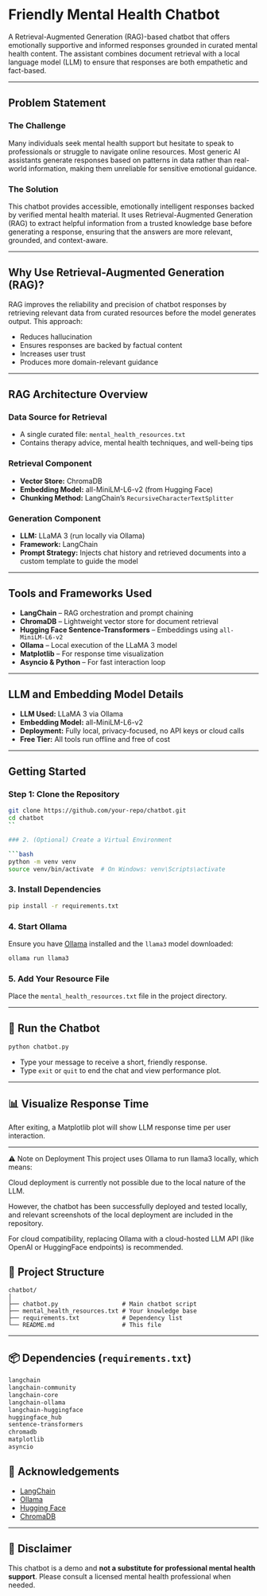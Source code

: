 # Friendly Mental Health Chatbot

A Retrieval-Augmented Generation (RAG)-based chatbot that offers emotionally supportive and informed responses grounded in curated mental health content. The assistant combines document retrieval with a local language model (LLM) to ensure that responses are both empathetic and fact-based.

---

## Problem Statement

### The Challenge

Many individuals seek mental health support but hesitate to speak to professionals or struggle to navigate online resources. Most generic AI assistants generate responses based on patterns in data rather than real-world information, making them unreliable for sensitive emotional guidance.

### The Solution

This chatbot provides accessible, emotionally intelligent responses backed by verified mental health material. It uses Retrieval-Augmented Generation (RAG) to extract helpful information from a trusted knowledge base before generating a response, ensuring that the answers are more relevant, grounded, and context-aware.

---

## Why Use Retrieval-Augmented Generation (RAG)?

RAG improves the reliability and precision of chatbot responses by retrieving relevant data from curated resources before the model generates output. This approach:

- Reduces hallucination
- Ensures responses are backed by factual content
- Increases user trust
- Produces more domain-relevant guidance

---

## RAG Architecture Overview

### Data Source for Retrieval

- A single curated file: `mental_health_resources.txt`  
- Contains therapy advice, mental health techniques, and well-being tips

### Retrieval Component

- **Vector Store:** ChromaDB  
- **Embedding Model:** all-MiniLM-L6-v2 (from Hugging Face)  
- **Chunking Method:** LangChain’s `RecursiveCharacterTextSplitter`

### Generation Component

- **LLM:** LLaMA 3 (run locally via Ollama)  
- **Framework:** LangChain  
- **Prompt Strategy:** Injects chat history and retrieved documents into a custom template to guide the model

---

## Tools and Frameworks Used

- **LangChain** – RAG orchestration and prompt chaining  
- **ChromaDB** – Lightweight vector store for document retrieval  
- **Hugging Face Sentence-Transformers** – Embeddings using `all-MiniLM-L6-v2`  
- **Ollama** – Local execution of the LLaMA 3 model  
- **Matplotlib** – For response time visualization  
- **Asyncio & Python** – For fast interaction loop

---

## LLM and Embedding Model Details

- **LLM Used:** LLaMA 3 via Ollama  
- **Embedding Model:** all-MiniLM-L6-v2  
- **Deployment:** Fully local, privacy-focused, no API keys or cloud calls  
- **Free Tier:** All tools run offline and free of cost

---

## Getting Started

### Step 1: Clone the Repository

```bash
git clone https://github.com/your-repo/chatbot.git
cd chatbot
``

### 2. (Optional) Create a Virtual Environment

```bash
python -m venv venv
source venv/bin/activate  # On Windows: venv\Scripts\activate
```

### 3. Install Dependencies

```bash
pip install -r requirements.txt
```

### 4. Start Ollama

Ensure you have [Ollama](https://ollama.com) installed and the `llama3` model downloaded:

```bash
ollama run llama3
```

### 5. Add Your Resource File

Place the `mental_health_resources.txt` file in the project directory.

---

## 💬 Run the Chatbot

```bash
python chatbot.py
```

* Type your message to receive a short, friendly response.
* Type `exit` or `quit` to end the chat and view performance plot.

---

## 📊 Visualize Response Time

After exiting, a Matplotlib plot will show LLM response time per user interaction.

---
⚠️ Note on Deployment
This project uses Ollama to run llama3 locally, which means:

Cloud deployment is currently not possible due to the local nature of the LLM.

However, the chatbot has been successfully deployed and tested locally, and relevant screenshots of the local deployment are included in the repository.

For cloud compatibility, replacing Ollama with a cloud-hosted LLM API (like OpenAI or HuggingFace endpoints) is recommended.

## 📁 Project Structure

```
chatbot/
│
├── chatbot.py                  # Main chatbot script
├── mental_health_resources.txt # Your knowledge base
├── requirements.txt            # Dependency list
└── README.md                   # This file
```

---

## 📦 Dependencies (`requirements.txt`)

```txt
langchain
langchain-community
langchain-core
langchain-ollama
langchain-huggingface
huggingface_hub
sentence-transformers
chromadb
matplotlib
asyncio
```


## 🙏 Acknowledgements

* [LangChain](https://www.langchain.com/)
* [Ollama](https://ollama.com/)
* [Hugging Face](https://huggingface.co/)
* [ChromaDB](https://www.trychroma.com/)

---

## 💙 Disclaimer

This chatbot is a demo and **not a substitute for professional mental health support**.
Please consult a licensed mental health professional when needed.

```



